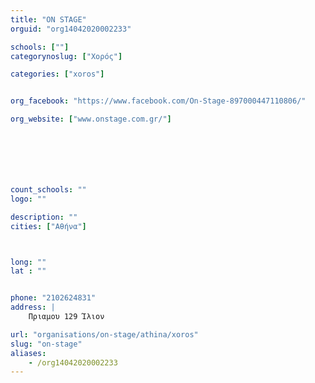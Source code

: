 ```yaml
---
title: "ON STAGE"
orguid: "org14042020002233"

schools: [""]
categorynoslug: ["Χορός"]

categories: ["xoros"]


org_facebook: "https://www.facebook.com/On-Stage-897000447110806/"

org_website: ["www.onstage.com.gr/"]







count_schools: ""
logo: ""

description: ""
cities: ["Αθήνα"]



long: ""
lat : ""


phone: "2102624831"
address: |
    Πριαμου 129 Ίλιον

url: "organisations/on-stage/athina/xoros"
slug: "on-stage"
aliases:
    - /org14042020002233
---
```



